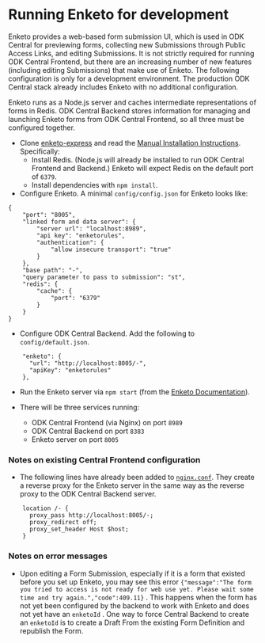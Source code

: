# Running Enketo for development

Enketo provides a web-based form submission UI, which is used in ODK Central for previewing forms, collecting new Submissions through Public Access Links, and editing Submissions. It is not strictly required for running ODK Central Frontend, but there are an increasing number of new features (including editing Submissions) that make use of Enketo. The following configuration is only for a development environment. The production ODK Central stack already includes Enketo with no additional configuration.

Enketo runs as a Node.js server and caches intermediate representations of forms in Redis. ODK Central Backend stores information for managing and launching Enketo forms from ODK Central Frontend, so all three must be configured together.

- Clone [enketo-express](https://github.com/enketo/enketo-express) and read the [Manual Installation Instructions](https://github.com/enketo/enketo-express/blob/master/tutorials/00-getting-started.md#manually). Specifically:
    * Install Redis. (Node.js will already be installed to run ODK Central Frontend and Backend.) Enketo will expect Redis on the default port of `6379`.
    * Install dependencies with `npm install`.
- Configure Enketo. A minimal `config/config.json` for Enketo looks like:

```
{
    "port": "8005",
    "linked form and data server": {
        "server url": "localhost:8989",
        "api key": "enketorules",
        "authentication": {
            "allow insecure transport": "true"
        }
    },
    "base path": "-",
    "query parameter to pass to submission": "st",
    "redis": {
        "cache": {
            "port": "6379"
        }
    }
}
```

- Configure ODK Central Backend. Add the following to `config/default.json`.

```
    "enketo": {
      "url": "http://localhost:8005/-",
      "apiKey": "enketorules"
    },
```

- Run the Enketo server via `npm start` (from the [Enketo Documentation](https://github.com/enketo/enketo-express/blob/master/tutorials/00-getting-started.md#how-to-run)).

- There will be three services running:
    * ODK Central Frontend (via Nginx) on port `8989`
    * ODK Central Backend on port `8383`
    * Enketo server on port `8005`


### Notes on existing Central Frontend configuration
- The following lines have already been added to [`nginx.conf`](../nginx.conf). They create a reverse proxy for the Enketo server in the same way as the reverse proxy to the ODK Central Backend server.

```
    location /- {
      proxy_pass http://localhost:8005/-;
      proxy_redirect off;
      proxy_set_header Host $host;
    }
```


### Notes on error messages

* Upon editing a Form Submission, especially if it is a form that existed before you set up Enketo, you may see this error `{"message":"The form you tried to access is not ready for web use yet. Please wait some time and try again.","code":409.11}` . This happens when the form has not yet been configured by the backend to work with Enketo and does not yet have an `enketoId` . One way to force Central Backend to create an `enketoId` is to create a Draft From the existing Form Definition and republish the Form.


